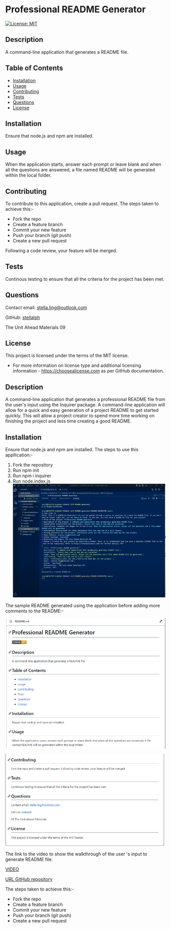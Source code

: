 # Professional README Generator

[![License: MIT](https://img.shields.io/badge/License-MIT-yellow.svg)](https://opensource.org/licenses/MIT)

## Description
A command-line application that generates a README file.

## Table of Contents
* [Installation](#installation)
* [Usage](#usage)
* [Contributing](#contributing)
* [Tests](#tests)
* [Questions](#questions)
* [License](#license)

## Installation
Ensure that node.js and npm are installed. 

 
## Usage
When the application starts, answer each prompt or leave blank and when all the questions are answered, a file named README will be generated within the local folder.

## Contributing
To contribute to this application, create a pull request.  The steps taken to achieve this:-

  * Fork the repo
  * Create a feature branch 
  * Commit your new feature
  * Push your branch (git push)
  * Create a new pull request

Following a code review, your feature will be merged.

## Tests
Continous testing to ensure that all the criteria for the project has been met.

## Questions

Contact email: stella.ling@outlook.com

GitHub: [stellalph](https://github.com/stellalph)

The Unit Ahead Materials 09

## License
  
This project is licensed under the terms of the MIT license.
  * For more information on license type and additional licensing information - https://choosealicense.com
    as per GitHub documentation.




## Description 
A command-line application that generates a professional README file from the user's input using the Inquirer package. A command-line application will allow for a quick and easy generation of a project README to get started quickly.  This will allow a project creator to spend more time working on finishing the project and less time creating a good README. 

## Installation
Ensure that node.js and npm are installed. The steps to use this appllication:-

  1. Fork the repository
  2. Run npm init
  3. Run npm i inquirer
  4. Run node.index.js
  ![alt text](image01.png)

The sample README generated using the application before adding more comments to the README:-

![alt text](image02.png)

![alt text](image03.png)

The link to the video to show the walkthrough of the user 's input to generate README file.

[VIDEO](https://drive.google.com/file/d/1HK2mjneCTrPFAZN4J7GM6ry538QvUsMv/view)

[URL GitHub repository](https://github.com/stellalph/README-GENERATOR.git)

 The steps taken to achieve this:-

  * Fork the repo
  * Create a feature branch 
  * Commit your new feature
  * Push your branch (git push)
  * Create a new pull request